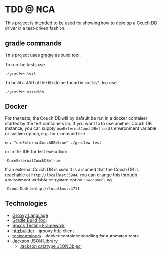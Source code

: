 # TDD @ NCA

This project is intended to be used for showing how to develop a Couch DB driver in a test-driven fashion.

## gradle commands

This project uses [gradle](https://gradle.org/) as build tool.

To run the tests use

    ./gradlew test
    
To build a JAR of the lib (to be found in `build/libs`) use

    ./gradlew assemble
    
## Docker

For the tests, the Couch DB will by default be run in a docker container started by the test containers lib.
If you want to to use another Couch DB Instance, you can supply `useExternalCouchDB=true` as environment variable or 
system option, e.g. for command line

    env "useExternalCouchDB=true" ./gradlew test
    
or in the IDE for test execution:

    -DuseExternalCouchDB=true
    
If an external Couch DB is used it is assumed that the Couch DB is reachable at `http://localhost:5984`, 
you can change this through environment variable or system option `couchDbUrl` eg.

    -DcouchDbUrl=http://localhost:4711

## Technologies

* [Groovy Language](http://www.groovy-lang.org/)
* [Gradle Build Tool](https://gradle.org/)
* [Spock Testing Framework](http://spockframework.org/)
* [httpbuilder](https://github.com/jgritman/httpbuilder) - groovy http client
* [testcontainers](https://github.com/testcontainers/testcontainers-java) - docker container handling for automated tests
* [Jackson JSON Library](https://github.com/FasterXML/jackson)
    * [Jackson datatype JSONObject](https://github.com/FasterXML/jackson-datatype-json-org)